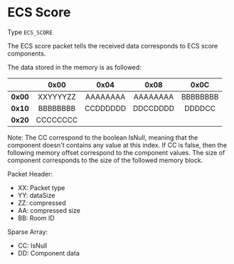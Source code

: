# ECS Score

Type `ECS_SCORE`

The ECS score packet tells the received data corresponds to ECS score components.

The data stored in the memory is as followed:

|          | **0x00** | **0x04** | **0x08** | **0x0C** |
|:--------:|:--------:|:--------:|:--------:|:--------:|
| **0x00** | XXYYYYZZ | AAAAAAAA | AAAAAAAA | BBBBBBBB |
| **0x10** | BBBBBBBB | CCDDDDDD | DDCCDDDD |  DDDDCC  |
| **0x20** | CCCCCCCC |          |          |          |

Note: The CC correspond to the boolean IsNull, meaning that the component doesn't contains any value at this index. If CC is false, then the following memory offset correspond to the component values. The size of component corresponds to the size of the followed memory block.


Packet Header:

- XX: Packet type
- YY: dataSize
- ZZ: compressed
- AA: compressed size
- BB: Room ID

Sparse Array:

- CC: IsNull
- DD: Component data